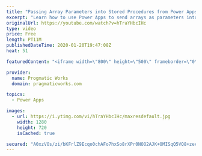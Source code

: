 ```yaml
---
title: "Passing Array Parameters into Stored Procedures from Power Apps"
excerpt: "Learn how to use Power Apps to send arrays as parameters into a stored procedure using JSON and Power Automate. This can be used to solve more complex stored procedure filtering with OPENJSON.  For training or consulting on PowerApps, check out https://www.pragmaticworks.com  On-Demand Learning courses"
originalUrl: https://youtube.com/watch?v=hTraYHbcIHc
type: video
price: Free
length: PT11M
publishedDateTime: 2020-01-20T19:47:08Z
heat: 51

featuredContent: "<iframe width=\"800\" height=\"500\" frameborder=\"0\" src=\"https://www.youtube.com/embed/hTraYHbcIHc\" allow=\"accelerometer; autoplay; encrypted-media; gyroscope; picture-in-picture\" allowfullscreen></iframe>"

provider:
  name: Progmatic Works
  domain: pragmaticworks.com

topics:
  - Power Apps

images:
  - url: https://i.ytimg.com/vi/hTraYHbcIHc/maxresdefault.jpg
    width: 1280
    height: 720
    isCached: true

secured: "A0xzVOs/zi/bKFrlZ9Ecqo0chAFo7hxSo8rXPr0NOO2AJK+OMISqQ5VQ8+zeeYmvWu6hrKqzrotltYrBsCzcCZwoTADzVhjFYXgyBcaC90fTUpIOS/1OPIo9HG74PyeAhkao+Pqf8qjwvdLQtbGZBOTHT+NAaysoUo0P1q66ePhIwsB6hnOyLfm9N+C15K75ac2Uq2XKT5wzbWftLfIeoyOyPCjl8Ocp85RL9WxwOdasZk7VImvTOO/ho5aCUUsS4or6uGD0g9Nc3P6RAA+pqo7XY70ao+XaSd4u+oqm2/QetQk9k58AO2R47KKmZH9KiwGePw8xe/lBiDU2TRqlu8t8DA7oePxgJlXOuaXPd7ob2OhT0cGTyhykCXwwUCMNSft0eWAT8KMejdBnOcZab+csKzU2IQ/GSM2Cfo2V4oE=;1fzisqIb0zWVoa/O0rlRCg=="
---
```


